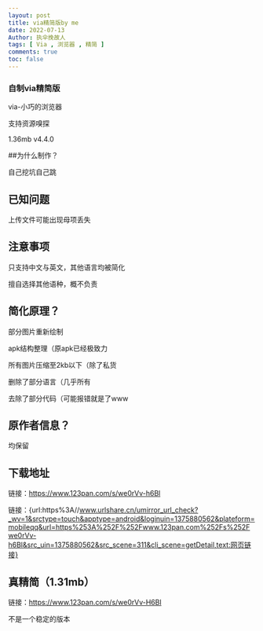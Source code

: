 ```yaml
---
layout: post
title: via精简版by me
date: 2022-07-13
Author: 执伞挽故人
tags: [ Via , 浏览器 , 精简 ]
comments: true
toc: false
---
```


### 自制via精简版

via-小巧的浏览器

支持资源嗅探

<!-- more -->

1.36mb v4.4.0

##为什么制作？

自己挖坑自己跳

## 已知问题

上传文件可能出现母项丢失

## 注意事项

只支持中文与英文，其他语言均被简化

擅自选择其他语种，概不负责

## 简化原理？

部分图片重新绘制

apk结构整理（原apk已经极致力

所有图片压缩至2kb以下（除了私货

删除了部分语言（几乎所有

去除了部分代码（可能报错就是了www

## 原作者信息？

均保留

## 下载地址

链接：https://www.123pan.com/s/we0rVv-h6Bl

链接：{url:https%3A//www.urlshare.cn/umirror_url_check?_wv=1&srctype=touch&apptype=android&loginuin=1375880562&plateform=mobileqq&url=https%253A%252F%252Fwww.123pan.com%252Fs%252Fwe0rVv-h6Bl&src_uin=1375880562&src_scene=311&cli_scene=getDetail,text:网页链接}

## 真精简（1.31mb）

链接：https://www.123pan.com/s/we0rVv-H6Bl

不是一个稳定的版本
